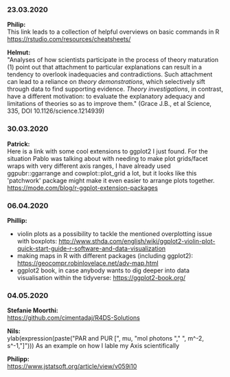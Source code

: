 ### 23.03.2020

__Philip:__   
This link leads to a collection of helpful overviews on basic commands in R
https://rstudio.com/resources/cheatsheets/

__Helmut:__  
"Analyses of how scientists participate in the process of theory maturation (1) point out that attachment to particular explanations can result in a tendency to overlook inadequacies and contradictions. Such attachment can lead to a reliance on _theory demonstrations_, which selectively sift through data to find supporting evidence. _Theory investigations_, in contrast, have a different motivation: to evaluate the explanatory adequacy and limitations of theories so as to improve them."
(Grace J.B., et al Science, 335, DOI 10.1126/science.1214939)


### 30.03.2020

__Patrick:__  
Here is a link with some cool extensions to ggplot2 I just found. For the situation Pablo was talking about with needing to make plot grids/facet wraps with very different axis ranges, I have already used ggpubr::ggarrange and cowplot::plot_grid a lot, but it looks like this 'patchwork' package might make it even easier to arrange plots together.
https://mode.com/blog/r-ggplot-extension-packages


### 06.04.2020

__Phillip:__  
* violin plots as a possibility to tackle the mentioned overplotting issue with boxplots:  http://www.sthda.com/english/wiki/ggplot2-violin-plot-quick-start-guide-r-software-and-data-visualization  
* making maps in R with different packages (including ggplot2): https://geocompr.robinlovelace.net/adv-map.html  
* ggplot2 book, in case anybody wants to dig deeper into data visualisation within the tidyverse: https://ggplot2-book.org/  

### 04.05.2020

__Stefanie Moorthi:__  
https://github.com/cimentadaj/R4DS-Solutions

__Nils:__  
ylab(expression(paste("PAR and PUR [", mu, "mol photons "," ", m^-2, s^-1,"]")))
As an example on how I lable my Axis scientifically

__Philipp:__  
https://www.jstatsoft.org/article/view/v059i10

